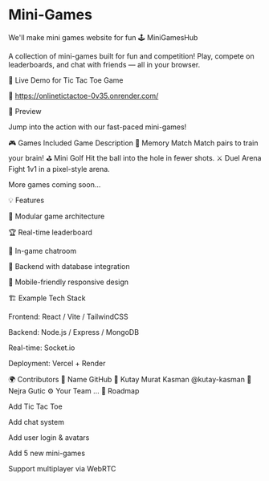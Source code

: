 # Mini-Games
We'll make mini games website for fun
🕹️ MiniGamesHub

A collection of mini-games built for fun and competition! Play, compete on leaderboards, and chat with friends — all in your browser.

🚀 Live Demo for Tic Tac Toe Game

🔗 https://onlinetictactoe-0v35.onrender.com/

📸 Preview


Jump into the action with our fast-paced mini-games!

🎮 Games Included
Game	Description
🧠 Memory Match	Match pairs to train your brain!
⛳ Mini Golf	Hit the ball into the hole in fewer shots.
⚔️ Duel Arena	Fight 1v1 in a pixel-style arena.

More games coming soon...

💡 Features

🧩 Modular game architecture

🏆 Real-time leaderboard

💬 In-game chatroom

💾 Backend with database integration

🎨 Mobile-friendly responsive design

🏗️ Example Tech Stack 

Frontend: React / Vite / TailwindCSS

Backend: Node.js / Express / MongoDB

Real-time: Socket.io

Deployment: Vercel + Render

🌍 Contributors
👤	Name	GitHub
🧠	Kutay Murat Kasman	@kutay-kasman
🎨 Nejra Gutic
⚙️	Your Team	...
📌 Roadmap

 Add Tic Tac Toe

 Add chat system

 Add user login & avatars

 Add 5 new mini-games

 Support multiplayer via WebRTC
